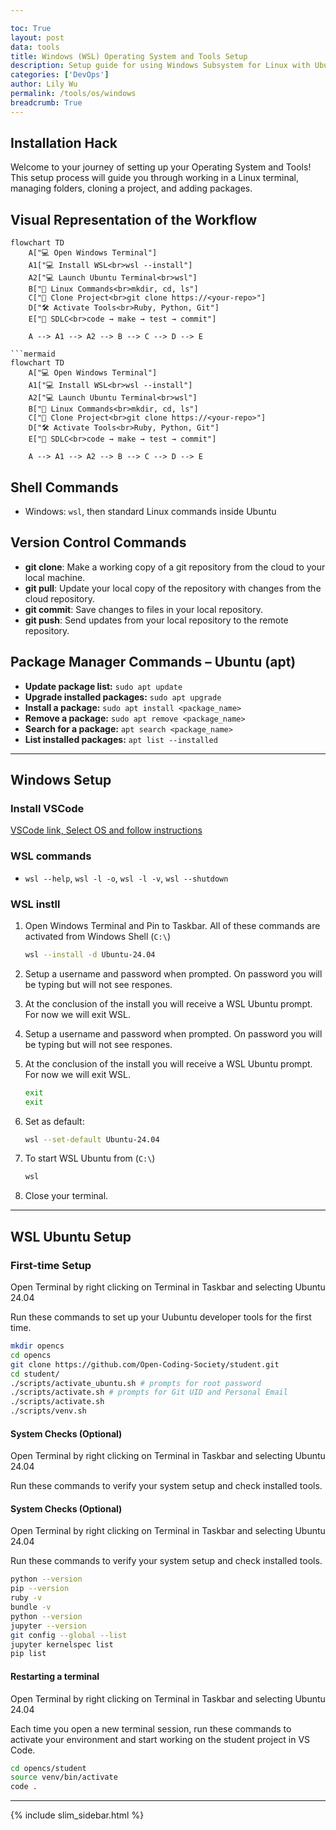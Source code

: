 ```yaml
---

toc: True
layout: post
data: tools
title: Windows (WSL) Operating System and Tools Setup
description: Setup guide for using Windows Subsystem for Linux with Ubuntu for development.
categories: ['DevOps']
author: Lily Wu
permalink: /tools/os/windows
breadcrumb: True 
---
```


## Installation Hack

Welcome to your journey of setting up your Operating System and Tools! This setup process will guide you through working in a Linux terminal, managing folders, cloning a project, and adding packages.

## Visual Representation of the Workflow

```mermaid
flowchart TD
    A["💻 Open Windows Terminal"] 
    A1["💻 Install WSL<br>wsl --install"] 
    A2["💻 Launch Ubuntu Terminal<br>wsl"]
    B["📁 Linux Commands<br>mkdir, cd, ls"]
    C["📁 Clone Project<br>git clone https://<your-repo>"]
    D["🛠️ Activate Tools<br>Ruby, Python, Git"]
    E["🔄 SDLC<br>code → make → test → commit"]

    A --> A1 --> A2 --> B --> C --> D --> E

```mermaid
flowchart TD
    A["💻 Open Windows Terminal"] 
    A1["💻 Install WSL<br>wsl --install"] 
    A2["💻 Launch Ubuntu Terminal<br>wsl"]
    B["📁 Linux Commands<br>mkdir, cd, ls"]
    C["📁 Clone Project<br>git clone https://<your-repo>"]
    D["🛠️ Activate Tools<br>Ruby, Python, Git"]
    E["🔄 SDLC<br>code → make → test → commit"]

    A --> A1 --> A2 --> B --> C --> D --> E
```

## Shell Commands

- Windows: `wsl`, then standard Linux commands inside Ubuntu

## Version Control Commands

- **git clone**: Make a working copy of a git repository from the cloud to your local machine.
- **git pull**: Update your local copy of the repository with changes from the cloud repository.
- **git commit**: Save changes to files in your local repository.
- **git push**: Send updates from your local repository to the remote repository.

## Package Manager Commands – Ubuntu (apt)

- **Update package list:** `sudo apt update`
- **Upgrade installed packages:** `sudo apt upgrade`
- **Install a package:** `sudo apt install <package_name>`
- **Remove a package:** `sudo apt remove <package_name>`
- **Search for a package:** `apt search <package_name>`
- **List installed packages:** `apt list --installed`

---

## Windows Setup

### Install VSCode

[VSCode link, Select OS and follow instructions](https://code.visualstudio.com/download)

### WSL commands

- `wsl --help`, `wsl -l -o`, `wsl -l -v`, `wsl --shutdown`

### WSL instll

1. Open Windows Terminal and Pin to Taskbar. All of these commands are activated from Windows Shell (`C:\`)

   ```bash
   wsl --install -d Ubuntu-24.04
   ```

2. Setup a username and password when prompted. On password you will be typing but will not see respones.

3. At the conclusion of the install you will receive a WSL Ubuntu prompt.  For now we will exit WSL.
2. Setup a username and password when prompted. On password you will be typing but will not see respones.

3. At the conclusion of the install you will receive a WSL Ubuntu prompt.  For now we will exit WSL.

   ```bash
   exit
   exit
   ```

4. Set as default:  


   ```bash
   wsl --set-default Ubuntu-24.04
   ```

5. To start WSL Ubuntu from (`C:\`)

   ```bash
   wsl
   ```

6. Close your terminal.

---

## WSL Ubuntu Setup

### First-time Setup

Open Terminal by right clicking on Terminal in Taskbar and selecting Ubuntu 24.04

Run these commands to set up your Uubuntu developer tools for the first time.

```bash
mkdir opencs
cd opencs
git clone https://github.com/Open-Coding-Society/student.git
cd student/
./scripts/activate_ubuntu.sh # prompts for root password
./scripts/activate.sh # prompts for Git UID and Personal Email
./scripts/activate.sh
./scripts/venv.sh
```

#### System Checks (Optional)

Open Terminal by right clicking on Terminal in Taskbar and selecting Ubuntu 24.04

Run these commands to verify your system setup and check installed tools.

#### System Checks (Optional)

Open Terminal by right clicking on Terminal in Taskbar and selecting Ubuntu 24.04

Run these commands to verify your system setup and check installed tools.

```bash
python --version
pip --version
ruby -v
bundle -v
python --version
jupyter --version
git config --global --list
jupyter kernelspec list
pip list
```

#### Restarting a terminal

Open Terminal by right clicking on Terminal in Taskbar and selecting Ubuntu 24.04

Each time you open a new terminal session, run these commands to activate your environment and start working on the student project in VS Code.

```bash
cd opencs/student
source venv/bin/activate
code .
```

---

{% include slim_sidebar.html %}
